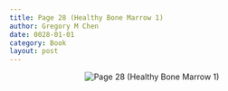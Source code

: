 ```yaml
---
title: Page 28 (Healthy Bone Marrow 1)
author: Gregory M Chen
date: 0028-01-01
category: Book
layout: post
---
```


<p style="text-align:center;"><img src="{{site.baseurl}}/assets/Graphics_v3.2/Page28_Healthy-Bone-Marrow-1.png" alt="Page 28 (Healthy Bone Marrow 1)" style="max-height: calc(100vh - 30px - 50px);"/></p>
